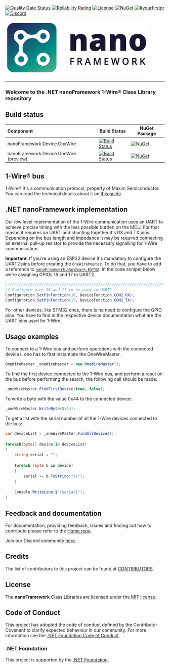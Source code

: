 [![Quality Gate Status](https://sonarcloud.io/api/project_badges/measure?project=nanoframework_nanoFramework.Device.OneWire&metric=alert_status)](https://sonarcloud.io/dashboard?id=nanoframework_nanoFramework.Device.OneWire) [![Reliability Rating](https://sonarcloud.io/api/project_badges/measure?project=nanoframework_nanoFramework.Device.OneWire&metric=reliability_rating)](https://sonarcloud.io/dashboard?id=nanoframework_nanoFramework.Device.OneWire) [![License](https://img.shields.io/badge/License-MIT-blue.svg)](LICENSE) [![NuGet](https://img.shields.io/nuget/dt/nanoFramework.Device.OneWire.svg?label=NuGet&style=flat&logo=nuget)](https://www.nuget.org/packages/nanoFramework.Device.OneWire/) [![#yourfirstpr](https://img.shields.io/badge/first--timers--only-friendly-blue.svg)](https://github.com/nanoframework/Home/blob/master/CONTRIBUTING.md) [![Discord](https://img.shields.io/discord/478725473862549535.svg?logo=discord&logoColor=white&label=Discord&color=7289DA)](https://discord.gg/gCyBu8T)

![nanoFramework logo](https://raw.githubusercontent.com/nanoframework/Home/main/resources/logo/nanoFramework-repo-logo.png)

-----

### Welcome to the .NET **nanoFramework** 1-Wire&reg; Class Library repository

## Build status

| Component | Build Status | NuGet Package |
|:-|---|---|
| nanoFramework.Device.OneWire | [![Build Status](https://dev.azure.com/nanoframework/nanoFramework.Device.OneWire/_apis/build/status/nanoframework.nanoFramework.Devices.OneWire?repoName=nanoframework%2FnanoFramework.Device.OneWire&branchName=main)](https://dev.azure.com/nanoframework/nanoFramework.Device.OneWire/_build/latest?definitionId=15&repoName=nanoframework%2FnanoFramework.Device.OneWire&branchName=main) | [![NuGet](https://img.shields.io/nuget/v/nanoFramework.Device.OneWire.svg?label=NuGet&style=flat&logo=nuget)](https://www.nuget.org/packages/nanoFramework.Device.OneWire/) |
| nanoFramework.Device.OneWire (preview) | [![Build Status](https://dev.azure.com/nanoframework/nanoFramework.Device.OneWire/_apis/build/status/nanoframework.nanoFramework.Devices.OneWire?repoName=nanoframework%2FnanoFramework.Device.OneWire&branchName=develop)](https://dev.azure.com/nanoframework/nanoFramework.Device.OneWire/_build/latest?definitionId=15&repoName=nanoframework%2FnanoFramework.Device.OneWire&branchName=develop) | [![NuGet](https://img.shields.io/nuget/vpre/nanoFramework.Device.OneWire.svg?label=NuGet&style=flat&logo=nuget)](https://www.nuget.org/packages/nanoFramework.Device.OneWire/) |

## 1-Wire&reg; bus

1-Wire&reg; it's a communication protocol, property of Maxim Semiconductor. You can read the technical details about it on [this guide](https://www.maximintegrated.com/en/design/technical-documents/tutorials/1/1796.html).

## .NET nanoFramework implementation

Our low level implementation of the 1-Wire communication uses an UART to achieve precise timing with the less possible burden on the MCU.
For that reason it requires an UART and shunting together it's RX and TX pins. Depending on the bus length and impedance it may be required connecting an external pull-up resistor to provide the necessary signalling for 1-Wire communication.

**Important**: If you're using an ESP32 device it's mandatory to configure the UART2 pins before creating the `OneWireMaster`. To do that, you have to add a reference to [`nanoFramework.Hardware.ESP32`](https://www.nuget.org/packages/nanoFramework.Hardware.Esp32). In the code snnipet below we're assigning GPIOs 16 and 17 to UART2.

```csharp
//////////////////////////////////////////////////////////////////////
// Configure pins 16 and 17 to be used in UART2
Configuration.SetPinFunction(16, DeviceFunction.COM2_RX);
Configuration.SetPinFunction(17, DeviceFunction.COM2_TX);
```

For other devices, like STM32 ones, there is no need to configure the GPIO pins. You have to find in the respective device documentation what are the UART pins used for 1-Wire.

## Usage examples

To connect to a 1-Wire bus and perform operations with the connected devices, one has to first instantiate the OneWireMaster.

```csharp
OneWireMaster _oneWireMaster = new OneWireMaster();
```

To find the first device connected to the 1-Wire bus, and perform a reset on the bus before performing the search, the following call should be made:

```csharp
_oneWireMaster.FindFirstDevice(true, false);
```

To write a byte with the value 0x44 to the connected device:

```csharp
_oneWireMaster.WriteByte(0x44);
```

To get a list with the serial number of all the 1-Wire devices connected to the bus:

```csharp
var deviceList = _oneWireMaster.FindAllDevices();

foreach(byte[] device in deviceList)
{
    string serial = "";

    foreach (byte b in device)
    {
        serial += b.ToString("X2");
    }

    Console.WriteLine($"{serial}");
}
```

## Feedback and documentation

For documentation, providing feedback, issues and finding out how to contribute please refer to the [Home repo](https://github.com/nanoframework/Home).

Join our Discord community [here](https://discord.gg/gCyBu8T).

## Credits

The list of contributors to this project can be found at [CONTRIBUTORS](https://github.com/nanoframework/Home/blob/main/CONTRIBUTORS.md).

## License

The **nanoFramework** Class Libraries are licensed under the [MIT license](LICENSE.md).

## Code of Conduct

This project has adopted the code of conduct defined by the Contributor Covenant to clarify expected behaviour in our community.
For more information see the [.NET Foundation Code of Conduct](https://dotnetfoundation.org/code-of-conduct).

### .NET Foundation

This project is supported by the [.NET Foundation](https://dotnetfoundation.org).
